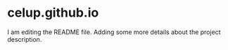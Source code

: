 # celup.github.io
I am editing the README file. Adding some more details about the project description.
